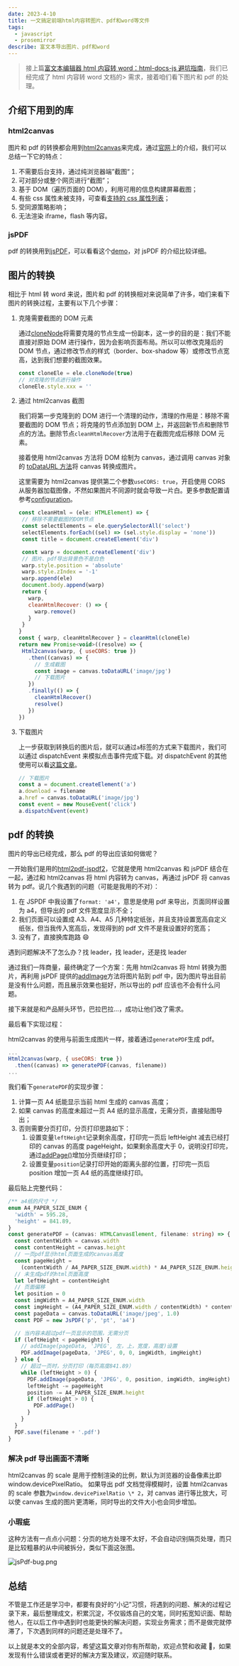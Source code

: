 ```yaml
---
date: 2023-4-10
title: 一文搞定前端html内容转图片、pdf和word等文件
tags:
  - javascript
  - prosemirror
describe: 富文本导出图片、pdf和word
---
```


> 接上篇[富文本编辑器 html 内容转 word：html-docs-js 避坑指南](https://juejin.cn/post/7220244579671916604)，我们已经完成了 html 内容转 word 文档的> 需求，接着咱们看下图片和 pdf 的处理。

## 介绍下用到的库

### html2canvas

图片和 pdf 的转换都会用到[html2canvas](https://html2canvas.hertzen.com/)来完成，通过[官网](https://html2canvas.hertzen.com/documentation)上的介绍，我们可以总结一下它的特点：

1. 不需要后台支持，通过纯浏览器端”截图“；
2. 可对部分或整个网页进行“截图”；
3. 基于 DOM（遍历页面的 DOM），利用可用的信息构建屏幕截图；
4. 有些 css 属性未被支持，可查看[支持的 css 属性列表](https://html2canvas.hertzen.com/features/)；
5. 受同源策略影响；
6. 无法渲染 iframe，flash 等内容。

### jsPDF

pdf 的转换用到[jsPDF](https://github.com/parallax/jsPDF)，可以看看这个[demo](https://github.com/linwalker/render-html-to-pdf)，对 jsPDF 的介绍比较详细。

## 图片的转换

相比于 html 转 word 来说，图片和 pdf 的转换相对来说简单了许多，咱们来看下图片的转换过程，主要有以下几个步骤：

1. 克隆需要截图的 DOM 元素

   通过[cloneNode](https://developer.mozilla.org/zh-CN/docs/Web/API/Node/cloneNode)将需要克隆的节点生成一份副本，这一步的目的是：我们不能直接对原始 DOM 进行操作，因为会影响页面布局。所以可以修改克隆后的 DOM 节点，通过修改节点的样式（border、box-shadow 等）或修改节点宽高，达到我们想要的截图效果。

   ```js
   const cloneEle = ele.cloneNode(true)
   // 对克隆的节点进行操作
   cloneEle.style.xxx = ''
   ```

2. 通过 html2canvas 截图

   我们将第一步克隆到的 DOM 进行一个清理的动作，清理的作用是：移除不需要截图的 DOM 节点；将克隆的节点添加到 DOM 上，并返回新节点和删除节点的方法。删除节点`cleanHtmlRecover`方法用于在截图完成后移除 DOM 元素。

   接着使用 html2canvas 方法将 DOM 绘制为 canvas，通过调用 canvas 对象的 [toDataURL 方法](https://developer.mozilla.org/zh-CN/docs/Web/API/HTMLCanvasElement/toDataURL)将 canvas 转换成图片。

   这里需要为 html2canvas 提供第二个参数`useCORS: true`，开启使用 CORS 从服务器加载图像，不然如果图片不同源时就会导致一片白。更多参数配置请参考[configuration](https://html2canvas.hertzen.com/configuration)。

   ```js
   const cleanHtml = (ele: HTMLElement) => {
    // 移除不需要截图的DOM节点
    const selectElements = ele.querySelectorAll('select')
    selectElements.forEach((sel) => (sel.style.display = 'none'))
    const title = document.createElement('div')

    const warp = document.createElement('div')
    // 图片、pdf导出背景色不是白色
    warp.style.position = 'absolute'
    warp.style.zIndex = '-1'
    warp.append(ele)
    document.body.append(warp)
    return {
      warp,
      cleanHtmlRecover: () => {
        warp.remove()
      }
    }
   }
   const { warp, cleanHtmlRecover } = cleanHtml(cloneEle)
   return new Promise<void>((resolve) => {
    Html2canvas(warp, { useCORS: true })
      .then((canvas) => {
        // 生成截图
        const image = canvas.toDataURL('image/jpg')
        // 下载图片
      })
      .finally(() => {
        cleanHtmlRecover()
        resolve()
      })
   })
   ```

3. 下载图片

   上一步获取到转换后的图片后，就可以通过`a`标签的方式来下载图片，我们可以通过 dispatchEvent 来模拟点击事件完成下载。对 dispatchEvent 的其他使用可以看[这篇文章](https://juejin.cn/post/7184632272132735035)。

   ```js
   // 下载图片
   const a = document.createElement('a')
   a.download = filename
   a.href = canvas.toDataURL('image/jpg')
   const event = new MouseEvent('click')
   a.dispatchEvent(event)
   ```

## pdf 的转换

图片的导出已经完成，那么 pdf 的导出应该如何做呢？

一开始我们是用的[html2pdf-jspdf2](https://github.com/eKoopmans/html2pdf.js)，它就是使用 html2canvas 和 jsPDF 结合在一起，通过和 html2canvas 将 html 内容转为 canvas，再通过 jsPDF 将 canvas 转为 pdf。说几个我遇到的问题（可能是我用的不对）：

1. 在 JSPDF 中我设置了`format: 'a4'`，意思是使用 pdf 来导出，页面同样设置为 a4，但导出的 pdf 文件宽度显示不全；
2. 我们页面可以设置成 A3、A4、A5 几种特定纸张，并且支持设置宽高自定义纸张，但当我传入宽高后，发现得到的 pdf 文件不是我设置好的宽高；
3. 没有了，直接换库跑路 😄

遇到问题解决不了怎么办？找 leader，找 leader，还是找 leader

通过我们一阵商量，最终确定了一个方案：先用 html2canvas 将 html 转换为图片，再利用 jsPDF 提供的[addImage](http://raw.githack.com/MrRio/jsPDF/master/docs/module-addImage.html#~addImage)方法将图片贴到 pdf 中，因为图片导出目前是没有什么问题，而且展示效果也挺好，所以导出的 pdf 应该也不会有什么问题。

接下来就是和产品掰头环节，巴拉巴拉...，成功让他们改了需求。

最后看下实现过程：

html2canvas 的使用与前面生成图片一样，接着通过`generatePDF`生成 pdf。

```js
...
Html2canvas(warp, { useCORS: true })
  .then((canvas) => generatePDF(canvas, filename))
...
```

我们看下`generatePDF`的实现步骤：

1. 计算一页 A4 纸能显示当前 html 生成的 canvas 高度；
2. 如果 canvas 的高度未超过一页 A4 纸的显示高度，无需分页，直接贴图导出；
3. 否则需要分页打印，分页打印思路如下：
   1. 设置变量`leftHeight`记录剩余高度，打印完一页后 leftHeight 减去已经打印的 canvas 的高度 pageHeight，如果剩余高度大于 0，说明没打印完，通过[addPage()](http://raw.githack.com/MrRio/jsPDF/master/docs/jsPDF.html#addPage)增加分页继续打印；
   2. 设置变量`position`记录打印开始的距离头部的位置，打印完一页后 position 增加一页 A4 纸的高度继续打印。

最后贴上完整代码：

```ts
/** a4纸的尺寸 */
enum A4_PAPER_SIZE_ENUM {
  'width' = 595.28,
  'height' = 841.89,
}
const generatePDF = (canvas: HTMLCanvasElement, filename: string) => {
  const contentWidth = canvas.width
  const contentHeight = canvas.height
  // 一页pdf显示html页面生成的canvas高度
  const pageHeight =
    (contentWidth / A4_PAPER_SIZE_ENUM.width) * A4_PAPER_SIZE_ENUM.height
  // 未生成pdf的html页面高度
  let leftHeight = contentHeight
  // 页面偏移
  let position = 0
  const imgWidth = A4_PAPER_SIZE_ENUM.width
  const imgHeight = (A4_PAPER_SIZE_ENUM.width / contentWidth) * contentHeight
  const pageData = canvas.toDataURL('image/jpeg', 1.0)
  const PDF = new JsPDF('p', 'pt', 'a4')

  // 当内容未超过pdf一页显示的范围，无需分页
  if (leftHeight < pageHeight) {
    // addImage(pageData, 'JPEG', 左，上，宽度，高度)设置
    PDF.addImage(pageData, 'JPEG', 0, 0, imgWidth, imgHeight)
  } else {
    // 超过一页时，分页打印（每页高度841.89）
    while (leftHeight > 0) {
      PDF.addImage(pageData, 'JPEG', 0, position, imgWidth, imgHeight)
      leftHeight -= pageHeight
      position -= A4_PAPER_SIZE_ENUM.height
      if (leftHeight > 0) {
        PDF.addPage()
      }
    }
  }
  PDF.save(filename + '.pdf')
}
```

### 解决 pdf 导出画面不清晰

html2canvas 的 scale 是用于控制渲染的比例，默认为浏览器的设备像素比即 window.devicePixelRatio。
如果导出 pdf 文档觉得模糊时，设置 html2canvas 的 scale 参数为`window.devicePixelRatio \* 2`，对 canvas 进行等比放大，可以使 canvas 生成的图片更清晰，同时导出的文件大小也会同步增加。

### 小瑕疵

这种方法有一点点小问题：分页的地方处理不太好，不会自动识别隔页处理，而只是比较粗暴的从中间被拆分，类似下面这张图。

![jsPdf-bug.png](./images/jsPdf-bug.png)

## 总结

不管是工作还是学习中，都要有良好的“小记”习惯，将遇到的问题、解决的过程记录下来，最后整理成文，积累沉淀，不仅锻炼自己的文笔，同时拓宽知识面、帮助他人，在以后工作中遇到时也能更快的解决问题，实现业务需求；而不是做完就停滞了，下次遇到同样的问题还是处理不了。

以上就是本文的全部内容，希望这篇文章对你有所帮助，欢迎点赞和收藏 🙏，如果发现有什么错误或者更好的解决方案及建议，欢迎随时联系。
